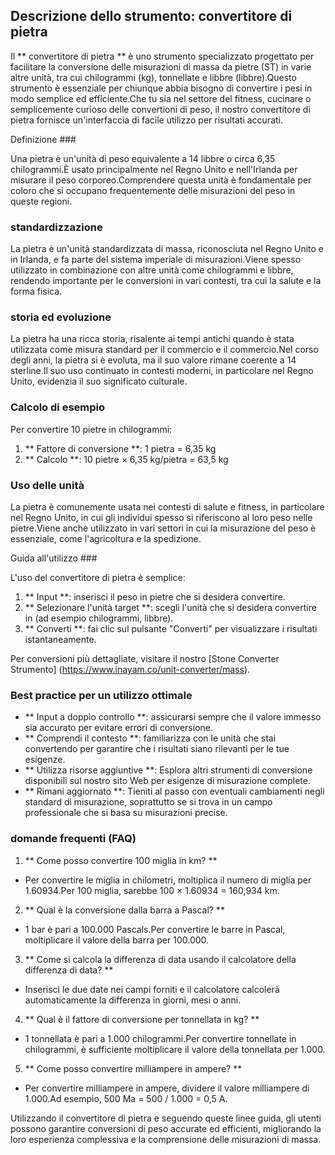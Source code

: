 ## Descrizione dello strumento: convertitore di pietra

Il ** convertitore di pietra ** è uno strumento specializzato progettato per facilitare la conversione delle misurazioni di massa da pietre (ST) in varie altre unità, tra cui chilogrammi (kg), tonnellate e libbre (libbre).Questo strumento è essenziale per chiunque abbia bisogno di convertire i pesi in modo semplice ed efficiente.Che tu sia nel settore del fitness, cucinare o semplicemente curioso delle convertioni di peso, il nostro convertitore di pietra fornisce un'interfaccia di facile utilizzo per risultati accurati.

Definizione ###

Una pietra è un'unità di peso equivalente a 14 libbre o circa 6,35 chilogrammi.È usato principalmente nel Regno Unito e nell'Irlanda per misurare il peso corporeo.Comprendere questa unità è fondamentale per coloro che si occupano frequentemente delle misurazioni del peso in queste regioni.

### standardizzazione

La pietra è un'unità standardizzata di massa, riconosciuta nel Regno Unito e in Irlanda, e fa parte del sistema imperiale di misurazioni.Viene spesso utilizzato in combinazione con altre unità come chilogrammi e libbre, rendendo importante per le conversioni in vari contesti, tra cui la salute e la forma fisica.

### storia ed evoluzione

La pietra ha una ricca storia, risalente ai tempi antichi quando è stata utilizzata come misura standard per il commercio e il commercio.Nel corso degli anni, la pietra si è evoluta, ma il suo valore rimane coerente a 14 sterline.Il suo uso continuato in contesti moderni, in particolare nel Regno Unito, evidenzia il suo significato culturale.

### Calcolo di esempio

Per convertire 10 pietre in chilogrammi:

1. ** Fattore di conversione **: 1 pietra = 6,35 kg
2. ** Calcolo **: 10 pietre × 6,35 kg/pietra = 63,5 kg

### Uso delle unità

La pietra è comunemente usata nei contesti di salute e fitness, in particolare nel Regno Unito, in cui gli individui spesso si riferiscono al loro peso nelle pietre.Viene anche utilizzato in vari settori in cui la misurazione del peso è essenziale, come l'agricoltura e la spedizione.

Guida all'utilizzo ###

L'uso del convertitore di pietra è semplice:

1. ** Input **: inserisci il peso in pietre che si desidera convertire.
2. ** Selezionare l'unità target **: scegli l'unità che si desidera convertire in (ad esempio chilogrammi, libbre).
3. ** Converti **: fai clic sul pulsante "Converti" per visualizzare i risultati istantaneamente.

Per conversioni più dettagliate, visitare il nostro [Stone Converter Strumento] (https://www.inayam.co/unit-converter/mass).

### Best practice per un utilizzo ottimale

- ** Input a doppio controllo **: assicurarsi sempre che il valore immesso sia accurato per evitare errori di conversione.
- ** Comprendi il contesto **: familiarizza con le unità che stai convertendo per garantire che i risultati siano rilevanti per le tue esigenze.
- ** Utilizza risorse aggiuntive **: Esplora altri strumenti di conversione disponibili sul nostro sito Web per esigenze di misurazione complete.
- ** Rimani aggiornato **: Tieniti al passo con eventuali cambiamenti negli standard di misurazione, soprattutto se si trova in un campo professionale che si basa su misurazioni precise.

### domande frequenti (FAQ)

1. ** Come posso convertire 100 miglia in km? **
- Per convertire le miglia in chilometri, moltiplica il numero di miglia per 1.60934.Per 100 miglia, sarebbe 100 × 1.60934 = 160,934 km.

2. ** Qual è la conversione dalla barra a Pascal? **
- 1 bar è pari a 100.000 Pascals.Per convertire le barre in Pascal, moltiplicare il valore della barra per 100.000.

3. ** Come si calcola la differenza di data usando il calcolatore della differenza di data? **
- Inserisci le due date nei campi forniti e il calcolatore calcolerà automaticamente la differenza in giorni, mesi o anni.

4. ** Qual è il fattore di conversione per tonnellata in kg? **
- 1 tonnellata è pari a 1.000 chilogrammi.Per convertire tonnellate in chilogrammi, è sufficiente moltiplicare il valore della tonnellata per 1.000.

5. ** Come posso convertire milliampere in ampere? **
- Per convertire milliampere in ampere, dividere il valore milliampere di 1.000.Ad esempio, 500 Ma = 500 / 1.000 = 0,5 A.

Utilizzando il convertitore di pietra e seguendo queste linee guida, gli utenti possono garantire conversioni di peso accurate ed efficienti, migliorando la loro esperienza complessiva e la comprensione delle misurazioni di massa.